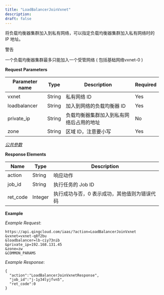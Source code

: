 ```yaml
---
title: "LoadBalancerJoinVxnet"
description: 
draft: false
---
```




将负载均衡器集群加入到私有网络，可以指定负载均衡器集群加入私有网络时的 IP 地址。

警告

一个负载均衡器集群最多只能加入一个受管网络 ( 包括基础网络vxnet-0 )

**Request Parameters**

| Parameter name | Type | Description | Required |
| --- | --- | --- | --- |
| vxnet | String | 私有网络 ID | Yes |
| loadbalancer | String | 加入到网络的负载均衡器 ID | Yes |
| private_ip | String | 负载均衡器集群加入到私有网络后占用的地址 | No |
| zone | String | 区域 ID，注意要小写 | Yes |

[_公共参数_](../../../parameters/)

**Response Elements**

| Name | Type | Description |
| --- | --- | --- |
| action | String | 响应动作 |
| job_id | String | 执行任务的 Job ID |
| ret_code | Integer | 执行成功与否，0 表示成功，其他值则为错误代码 |

**Example**

_Example Request_:

```
https://api.qingcloud.com/iaas/?action=LoadBalancerJoinVxnet
&vxnet=vxnet-q8f2bu
&loadbalancer=lb-ciy73nib
&private_ip=192.168.131.45
&zone=zw
&COMMON_PARAMS
```

_Example Response_:

```
{
  "action":"LoadBalancerJoinVxnetResponse",
  "job_id":"j-1y34lyjfvn5",
  "ret_code":0
}
```
